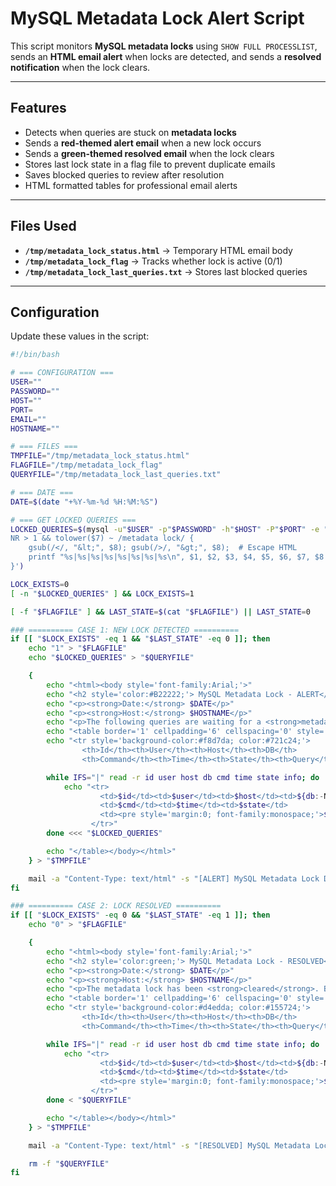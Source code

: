 # MySQL Metadata Lock Alert Script

This script monitors **MySQL metadata locks** using `SHOW FULL PROCESSLIST`,  
sends an **HTML email alert** when locks are detected, and sends a **resolved notification** when the lock clears.

---

## Features
- Detects when queries are stuck on **metadata locks**
- Sends a **red-themed alert email** when a new lock occurs
- Sends a **green-themed resolved email** when the lock clears
- Stores last lock state in a flag file to prevent duplicate emails
- Saves blocked queries to review after resolution
- HTML formatted tables for professional email alerts

---

## Files Used
- **`/tmp/metadata_lock_status.html`** → Temporary HTML email body  
- **`/tmp/metadata_lock_flag`** → Tracks whether lock is active (0/1)  
- **`/tmp/metadata_lock_last_queries.txt`** → Stores last blocked queries  

---

## Configuration
Update these values in the script:

```bash
#!/bin/bash

# === CONFIGURATION ===
USER=""
PASSWORD=""
HOST=""
PORT=
EMAIL=""
HOSTNAME=""

# === FILES ===
TMPFILE="/tmp/metadata_lock_status.html"
FLAGFILE="/tmp/metadata_lock_flag"
QUERYFILE="/tmp/metadata_lock_last_queries.txt"

# === DATE ===
DATE=$(date "+%Y-%m-%d %H:%M:%S")

# === GET LOCKED QUERIES ===
LOCKED_QUERIES=$(mysql -u"$USER" -p"$PASSWORD" -h"$HOST" -P"$PORT" -e "SHOW FULL PROCESSLIST;" 2>/dev/null | awk -F'\t' '
NR > 1 && tolower($7) ~ /metadata lock/ {
    gsub(/</, "&lt;", $8); gsub(/>/, "&gt;", $8);  # Escape HTML
    printf "%s|%s|%s|%s|%s|%s|%s|%s\n", $1, $2, $3, $4, $5, $6, $7, $8
}')

LOCK_EXISTS=0
[ -n "$LOCKED_QUERIES" ] && LOCK_EXISTS=1

[ -f "$FLAGFILE" ] && LAST_STATE=$(cat "$FLAGFILE") || LAST_STATE=0

### ========== CASE 1: NEW LOCK DETECTED ==========
if [[ "$LOCK_EXISTS" -eq 1 && "$LAST_STATE" -eq 0 ]]; then
    echo "1" > "$FLAGFILE"
    echo "$LOCKED_QUERIES" > "$QUERYFILE"

    {
        echo "<html><body style='font-family:Arial;'>"
        echo "<h2 style='color:#B22222;'> MySQL Metadata Lock - ALERT</h2>"
        echo "<p><strong>Date:</strong> $DATE</p>"
        echo "<p><strong>Host:</strong> $HOSTNAME</p>"
        echo "<p>The following queries are waiting for a <strong>metadata lock</strong>:</p>"
        echo "<table border='1' cellpadding='6' cellspacing='0' style='border-collapse:collapse; font-size:14px;'>"
        echo "<tr style='background-color:#f8d7da; color:#721c24;'>
                <th>Id</th><th>User</th><th>Host</th><th>DB</th>
                <th>Command</th><th>Time</th><th>State</th><th>Query</th></tr>"

        while IFS="|" read -r id user host db cmd time state info; do
            echo "<tr>
                    <td>$id</td><td>$user</td><td>$host</td><td>${db:-NULL}</td>
                    <td>$cmd</td><td>$time</td><td>$state</td>
                    <td><pre style='margin:0; font-family:monospace;'>${info:0:200}</pre></td>
                  </tr>"
        done <<< "$LOCKED_QUERIES"

        echo "</table></body></html>"
    } > "$TMPFILE"

    mail -a "Content-Type: text/html" -s "[ALERT] MySQL Metadata Lock Detected on $HOSTNAME" "$EMAIL" < "$TMPFILE"
fi

### ========== CASE 2: LOCK RESOLVED ==========
if [[ "$LOCK_EXISTS" -eq 0 && "$LAST_STATE" -eq 1 ]]; then
    echo "0" > "$FLAGFILE"

    {
        echo "<html><body style='font-family:Arial;'>"
        echo "<h2 style='color:green;'> MySQL Metadata Lock - RESOLVED</h2>"
        echo "<p><strong>Date:</strong> $DATE</p>"
        echo "<p><strong>Host:</strong> $HOSTNAME</p>"
        echo "<p>The metadata lock has been <strong>cleared</strong>. Below are the previously blocked queries:</p>"
        echo "<table border='1' cellpadding='6' cellspacing='0' style='border-collapse:collapse; font-size:14px;'>"
        echo "<tr style='background-color:#d4edda; color:#155724;'>
                <th>Id</th><th>User</th><th>Host</th><th>DB</th>
                <th>Command</th><th>Time</th><th>State</th><th>Query</th></tr>"

        while IFS="|" read -r id user host db cmd time state info; do
            echo "<tr>
                    <td>$id</td><td>$user</td><td>$host</td><td>${db:-NULL}</td>
                    <td>$cmd</td><td>$time</td><td>$state</td>
                    <td><pre style='margin:0; font-family:monospace;'>${info:0:200}</pre></td>
                  </tr>"
        done < "$QUERYFILE"

        echo "</table></body></html>"
    } > "$TMPFILE"

    mail -a "Content-Type: text/html" -s "[RESOLVED] MySQL Metadata Lock Cleared on $HOSTNAME" "$EMAIL" < "$TMPFILE"

    rm -f "$QUERYFILE"
fi
```
